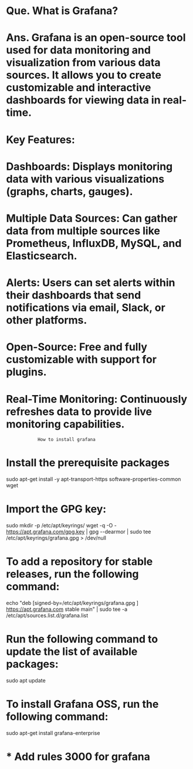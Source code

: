# Que. What is Grafana?
# Ans. Grafana is an open-source tool used for data monitoring and visualization from various data sources. It allows you to create customizable and interactive dashboards for viewing data in real-time.
#  Key Features:
# Dashboards: Displays monitoring data with various visualizations (graphs, charts, gauges).
# Multiple Data Sources: Can gather data from multiple sources like Prometheus, InfluxDB,      MySQL, and Elasticsearch.
#  Alerts: Users can set alerts within their dashboards that send notifications via email, Slack, or other platforms.
# Open-Source: Free and fully customizable with support for plugins.
# Real-Time Monitoring: Continuously refreshes data to provide live monitoring capabilities.

                How to install grafana

# Install the prerequisite packages
sudo apt-get install -y apt-transport-https software-properties-common wget

# Import the GPG key:
sudo mkdir -p /etc/apt/keyrings/ wget -q -O - https://apt.grafana.com/gpg.key | gpg --dearmor | sudo tee /etc/apt/keyrings/grafana.gpg > /dev/null

# To add a repository for stable releases, run the following command:
echo "deb [signed-by=/etc/apt/keyrings/grafana.gpg ] https://apt.grafana.com stable main" | sudo tee -a /etc/apt/sources.list.d/grafana.list

# Run the following command to update the list of available packages:
sudo apt update

# To install Grafana OSS, run the following command:
 sudo apt-get install grafana-enterprise

# * Add rules 3000 for grafana